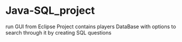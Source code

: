 # Java-SQL_project

run GUI from Eclipse
Project contains players DataBase with options to search through it by creating SQL questions
